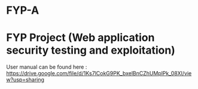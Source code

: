 # FYP-A

# FYP Project (Web application security testing and exploitation)

User manual can be found here : https://drive.google.com/file/d/1Ks7lCokG9PK_bxelBnCZhUMplPk_08XI/view?usp=sharing
